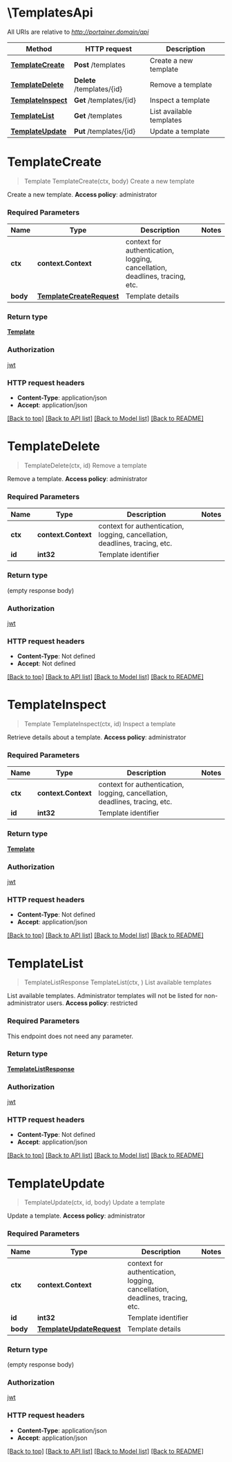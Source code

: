 # \TemplatesApi

All URIs are relative to *http://portainer.domain/api*

Method | HTTP request | Description
------------- | ------------- | -------------
[**TemplateCreate**](TemplatesApi.md#TemplateCreate) | **Post** /templates | Create a new template
[**TemplateDelete**](TemplatesApi.md#TemplateDelete) | **Delete** /templates/{id} | Remove a template
[**TemplateInspect**](TemplatesApi.md#TemplateInspect) | **Get** /templates/{id} | Inspect a template
[**TemplateList**](TemplatesApi.md#TemplateList) | **Get** /templates | List available templates
[**TemplateUpdate**](TemplatesApi.md#TemplateUpdate) | **Put** /templates/{id} | Update a template


# **TemplateCreate**
> Template TemplateCreate(ctx, body)
Create a new template

Create a new template. **Access policy**: administrator 

### Required Parameters

Name | Type | Description  | Notes
------------- | ------------- | ------------- | -------------
 **ctx** | **context.Context** | context for authentication, logging, cancellation, deadlines, tracing, etc.
  **body** | [**TemplateCreateRequest**](TemplateCreateRequest.md)| Template details | 

### Return type

[**Template**](Template.md)

### Authorization

[jwt](../README.md#jwt)

### HTTP request headers

 - **Content-Type**: application/json
 - **Accept**: application/json

[[Back to top]](#) [[Back to API list]](../README.md#documentation-for-api-endpoints) [[Back to Model list]](../README.md#documentation-for-models) [[Back to README]](../README.md)

# **TemplateDelete**
> TemplateDelete(ctx, id)
Remove a template

Remove a template. **Access policy**: administrator 

### Required Parameters

Name | Type | Description  | Notes
------------- | ------------- | ------------- | -------------
 **ctx** | **context.Context** | context for authentication, logging, cancellation, deadlines, tracing, etc.
  **id** | **int32**| Template identifier | 

### Return type

 (empty response body)

### Authorization

[jwt](../README.md#jwt)

### HTTP request headers

 - **Content-Type**: Not defined
 - **Accept**: Not defined

[[Back to top]](#) [[Back to API list]](../README.md#documentation-for-api-endpoints) [[Back to Model list]](../README.md#documentation-for-models) [[Back to README]](../README.md)

# **TemplateInspect**
> Template TemplateInspect(ctx, id)
Inspect a template

Retrieve details about a template. **Access policy**: administrator 

### Required Parameters

Name | Type | Description  | Notes
------------- | ------------- | ------------- | -------------
 **ctx** | **context.Context** | context for authentication, logging, cancellation, deadlines, tracing, etc.
  **id** | **int32**| Template identifier | 

### Return type

[**Template**](Template.md)

### Authorization

[jwt](../README.md#jwt)

### HTTP request headers

 - **Content-Type**: Not defined
 - **Accept**: application/json

[[Back to top]](#) [[Back to API list]](../README.md#documentation-for-api-endpoints) [[Back to Model list]](../README.md#documentation-for-models) [[Back to README]](../README.md)

# **TemplateList**
> TemplateListResponse TemplateList(ctx, )
List available templates

List available templates. Administrator templates will not be listed for non-administrator users. **Access policy**: restricted 

### Required Parameters
This endpoint does not need any parameter.

### Return type

[**TemplateListResponse**](TemplateListResponse.md)

### Authorization

[jwt](../README.md#jwt)

### HTTP request headers

 - **Content-Type**: Not defined
 - **Accept**: application/json

[[Back to top]](#) [[Back to API list]](../README.md#documentation-for-api-endpoints) [[Back to Model list]](../README.md#documentation-for-models) [[Back to README]](../README.md)

# **TemplateUpdate**
> TemplateUpdate(ctx, id, body)
Update a template

Update a template. **Access policy**: administrator 

### Required Parameters

Name | Type | Description  | Notes
------------- | ------------- | ------------- | -------------
 **ctx** | **context.Context** | context for authentication, logging, cancellation, deadlines, tracing, etc.
  **id** | **int32**| Template identifier | 
  **body** | [**TemplateUpdateRequest**](TemplateUpdateRequest.md)| Template details | 

### Return type

 (empty response body)

### Authorization

[jwt](../README.md#jwt)

### HTTP request headers

 - **Content-Type**: application/json
 - **Accept**: application/json

[[Back to top]](#) [[Back to API list]](../README.md#documentation-for-api-endpoints) [[Back to Model list]](../README.md#documentation-for-models) [[Back to README]](../README.md)

